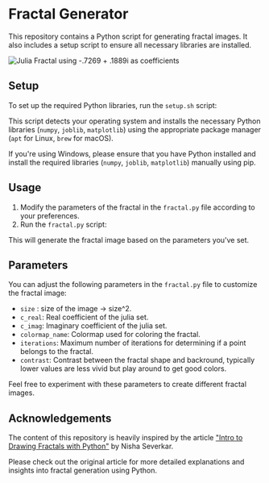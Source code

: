 # Fractal Generator

This repository contains a Python script for generating fractal images. It also includes a setup script to ensure all necessary libraries are installed.

![Julia Fractal using -.7269 + .1889i as coefficients](example_fractals\-0.7269+0.1889j_Purples_0.2_julia.png)

## Setup

To set up the required Python libraries, run the `setup.sh` script:

This script detects your operating system and installs the necessary Python libraries (`numpy`, `joblib`, `matplotlib`) using the appropriate package manager (`apt` for Linux, `brew` for macOS).

If you're using Windows, please ensure that you have Python installed and install the required libraries (`numpy`, `joblib`, `matplotlib`) manually using pip.

## Usage

1. Modify the parameters of the fractal in the `fractal.py` file according to your preferences.
2. Run the `fractal.py` script:

This will generate the fractal image based on the parameters you've set.

## Parameters

You can adjust the following parameters in the `fractal.py` file to customize the fractal image:

- `size` : size of the image -> size^2.
- `c_real`: Real coefficient of the julia set.
- `c_imag`: Imaginary coefficient of the julia set.
- `colormap_name`: Colormap used for coloring the fractal.
- `iterations`: Maximum number of iterations for determining if a point belongs to the fractal.
- `contrast`: Contrast between the fractal shape and backround, typically lower values are less vivid but play around to get good colors.

Feel free to experiment with these parameters to create different fractal images.

## Acknowledgements

The content of this repository is heavily inspired by the article ["Intro to Drawing Fractals with Python"](https://nseverkar.medium.com/intro-to-drawing-fractals-with-python-6ad53bbc8208) by Nisha Severkar. 

Please check out the original article for more detailed explanations and insights into fractal generation using Python.



